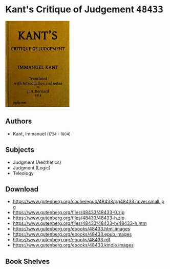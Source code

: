 # Kant's Critique of Judgement <kbd>48433</kbd>

![](./cover.medium.jpg "")

## Authors


 - Kant, Immanuel <small>(1724 - 1804)</small>

## Subjects


 - Judgment (Aesthetics)
 - Judgment (Logic)
 - Teleology

## Download


 - https://www.gutenberg.org/cache/epub/48433/pg48433.cover.small.jpg
 - https://www.gutenberg.org/files/48433/48433-0.zip
 - https://www.gutenberg.org/files/48433/48433-h.zip
 - https://www.gutenberg.org/files/48433/48433-h/48433-h.htm
 - https://www.gutenberg.org/ebooks/48433.html.images
 - https://www.gutenberg.org/ebooks/48433.epub.images
 - https://www.gutenberg.org/ebooks/48433.rdf
 - https://www.gutenberg.org/ebooks/48433.kindle.images

## Book Shelves


